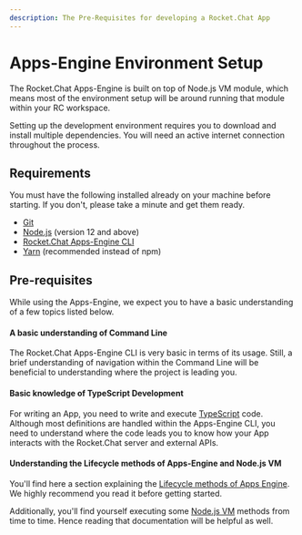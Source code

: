 ```yaml
---
description: The Pre-Requisites for developing a Rocket.Chat App
---
```


# Apps-Engine Environment Setup

The Rocket.Chat Apps-Engine is built on top of Node.js VM module, which means most of the environment setup will be around running that module within your RC workspace.

Setting up the development environment requires you to download and install multiple dependencies. You will need an active internet connection throughout the process.

## Requirements

You must have the following installed already on your machine before starting. If you don't, please take a minute and get them ready.

* [Git](http://git-scm.com/book/en/v2/Getting-Started-Installing-Git)
* [Node.js](https://nodejs.org) (version 12 and above)
* [Rocket.Chat Apps-Engine CLI](rocket.chat-app-engine-cli.md#installation)
* [Yarn](http://yarnpkg.com/) (recommended instead of npm)

## Pre-requisites

While using the Apps-Engine, we expect you to have a basic understanding of a few topics listed below.

#### A basic understanding of Command Line

The Rocket.Chat Apps-Engine CLI is very basic in terms of its usage. Still, a brief understanding of navigation within the Command Line will be beneficial to understanding where the project is leading you.

#### Basic knowledge of TypeScript Development

For writing an App, you need to write and execute [TypeScript](https://www.typescriptlang.org/) code. Although most definitions are handled within the Apps-Engine CLI, you need to understand where the code leads you to know how your App interacts with the Rocket.Chat server and external APIs.

#### Understanding the Lifecycle methods of Apps-Engine and Node.js VM

You'll find here a section explaining the [Lifecycle methods of Apps Engine](understanding-app-lifecycle.md#introduction). We highly recommend you read it before getting started.

Additionally, you'll find yourself executing some [Node.js VM](https://nodejs.org/api/vm.html) methods from time to time. Hence reading that documentation will be helpful as well.
